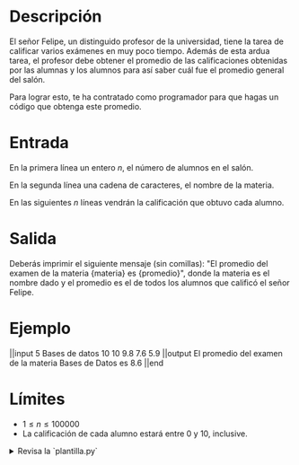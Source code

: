 # Descripción

El señor Felipe, un distinguido profesor de la universidad, tiene la tarea de calificar varios exámenes en muy poco tiempo. Además de esta ardua tarea, el profesor debe obtener el promedio de las calificaciones obtenidas por las alumnas y los alumnos para así saber cuál fue el promedio general del salón.

Para lograr esto, te ha contratado como programador para que hagas un código que obtenga este promedio.

# Entrada

En la primera línea un entero $n$, el número de alumnos en el salón.

En la segunda línea una cadena de caracteres, el nombre de la materia.

En las siguientes $n$ líneas vendrán la calificación que obtuvo cada alumno.

# Salida

Deberás imprimir el siguiente mensaje (sin comillas): "El promedio del examen de la materia {materia} es {promedio}", donde la materia es el nombre dado y el promedio es el de todos los alumnos que calificó el señor Felipe.

# Ejemplo

||input
5
Bases de datos
10
10
9.8
7.6
5.9
||output
El promedio del examen de la materia Bases de Datos es 8.6
||end

# Límites

- $1 \leq n \leq 100000$
- La calificación de cada alumno estará entre 0 y 10, inclusive.

<details><summary>Revisa la `plantilla.py`</summary>

{{plantilla.py}}

</details>
